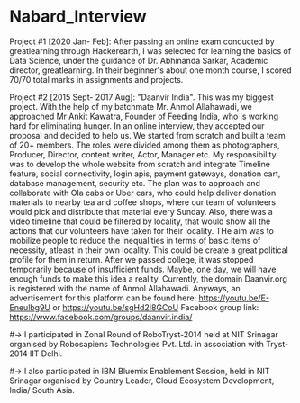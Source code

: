 # Nabard_Interview
Project #1 [2020 Jan- Feb]: After passing an online exam conducted by greatlearning through Hackerearth, I was selected for learning the basics of Data Science, under the guidance of Dr. Abhinanda Sarkar, Academic director, greatlearning. In their beginner's about one month course, I scored 70/70 total marks in assignments and projects. 

Project #2 [2015 Sept- 2017 Aug]: "Daanvir India". This was my biggest project. With the help of my batchmate Mr. Anmol Allahawadi, we approached Mr Ankit Kawatra, Founder of Feeding India, who is working hard for eliminating hunger. In an online interview, they accepted our proposal and decided to help us. We started from scratch and built a team of 20+ members. The roles were divided among them as photographers, Producer, Director, content writer, Actor, Manager etc. My responsibility was to develop the whole website from scratch and integrate Timeline feature, social connectivity, login apis, payment gateways, donation cart, database management, security etc. The plan was to approach and collaborate with Ola cabs or Uber cars, who could help deliver donation materials to nearby tea and coffee shops, where our team of volunteers would pick and distribute that material every Sunday. Also, there was a video timeline that could be filtered by locality, that would show all the actions that our volunteers have taken for their locality. THe aim was to mobilize people to reduce the inequalities in terms of basic items of necessity, atleast in their own locality. This could be create a great political profile for them in return. After we passed college, it was stopped temporarily because of insufficient funds. Maybe, one day, we will have enough funds to make this idea a reality. Currently, the domain Daanvir.org is registered with the name of Anmol Allahawadi. 
Anyways, an advertisement for this platform can be found here: https://youtu.be/E-Eneulbg9U  or  https://youtu.be/sgHd2I8GCoU
Facebook group link: https://www.facebook.com/groups/daanvir.india/

#-> I participated in Zonal Round of RoboTryst-2014 held at NIT Srinagar organised by Robosapiens Technologies Pvt. Ltd. in association with Tryst-2014 IIT Delhi. 

#-> I also participated in IBM Bluemix Enablement Session, held in NIT Srinagar organised by Country Leader, Cloud Ecosystem Development, India/ South Asia. 
